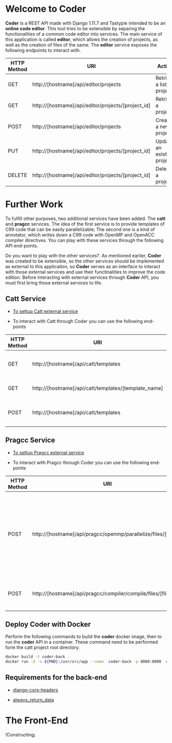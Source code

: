 # Welcome to Coder

**Coder** is a REST API made with Django 1.11.7 and Tastypie intended to be an **online code editor**. This tool tries to be extensible by separing the functionalities of a common code editor into services. The main service of this application is called **editor**, which allows the creation of projects, as well as the creation of files of the same. The **editor** service exposes the following endpoints to interact with.

| HTTP Method | URI | Action |
|---|---|---|
| GET | http://[hostname]/api/editor/projects | Retrieve a list of projects |
| GET | http://[hostname]/api/editor/projects/[project_id] | Retrieve a project |
| POST | http://[hostname]/api/editor/projects | Create a new project |
| PUT | http://[hostname]/api/editor/projects/[project_id] | Update an existing project |
| DELETE | http://[hostname]/api/editor/projects/[project_id] | Delete a project |


# Further Work

To fulfill other purposes, two additional services have been added. The **catt** and **pragcc** services. The idea of the first service is to provide templates of C99 code that can be easily parallelizable; The second one is a kind of annotator, which writes down a C99 code with OpenMP and OpenACC compiler directives. You can play with these services through the following API end-points.

Do you want to play with the other services?. As mentioned earlier, **Coder** was created to be extensible, so the other services should be implemented as external to this application, so **Coder** serves as an interface to interact with those external services and use their functinalities to improve the code edition. Before interacting with external services through **Coder** API, you must first bring those external services to life.

## Catt Service

* [To settup Catt external service](https://github.com/DonAurelio/catt)

* To interact with Catt through Coder you can use the following end-points

| HTTP Method | URI | Action |
|---|---|---|
| GET | http://[hostname]/api/catt/templates | Retrieve a list of templates for parallel programming |
| GET | http://[hostname]/api/catt/templates/[template_name] | Retrieve a template detail |
| POST | http://[hostname]/api/catt/templates | Create a new cellular automata project |

## Pragcc Service

* [To settup Pragcc external service](https://github.com/DonAurelio/pragcc)

* To interact with Pragcc through Coder you can use the following end-points

| HTTP Method | URI | Action |
|---|---|---|
| POST | http://[hostname]/api/pragcc/openmp/parallelize/files/[file_id] | Create a parallelized version of the file with **id** equal to **file_id** and includes the parallelized version in the same project of the original file |
| POST | http://[hostname]/api/pragcc/compiler/compile/files/[file_id] | Chechk if the file with id file_id can be compiled successfully |


## Deploy Coder with Docker

Perform the following commands to build the **coder** docker image, then to run the **coder** API in a container. These command need to be 
performed form the catt project root directory.

```sh
docker build -t coder-back .
docker run -d -v ${PWD}:/usr/src/app --name  coder-back -p 8000:8000  coder-back
```

## Requirements for the back-end

* [django-cors-headers](https://github.com/ottoyiu/django-cors-headers)

* [always_return_data](http://django-tastypie.readthedocs.io/en/latest/resources.html#always-return-data)


# The Front-End

!Constructing¡